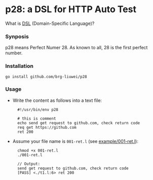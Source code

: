# p28: a DSL for HTTP Auto Test

What is [DSL](https://en.wikipedia.org/wiki/Domain-specific_language) (Domain-Specific Language)?

### Synposis

p28 means Perfect Numer 28. As known to all, 28 is the first perfect number.

### Installation

    go install github.com/brg-liuwei/p28

### Usage

* Write the content as follows into a text file:

        #!/usr/bin/env p28

        # this is comment
        echo send get request to github.com, check return code
        req get https://github.com
        ret 200

* Assume your file name is `001-ret.l` (see [example/001-ret.l](https://github.com/brg-liuwei/p28/blob/master/examples/001-ret.l)):

        chmod +x 001-ret.l
        ./001-ret.l

        // Output:
        send get request to github.com, check return code
        [PASS] <./t1.l:6> ret 200


